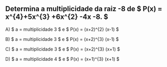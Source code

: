 ## Determina a multiplicidade da raiz -8 de $ P(x) = x^{4}+5x^{3} +6x^{2} -4x -8. $ 


A) $ a = multiplicidade 3  $ e $ P(x) = (x+2)^{2} (x-1) $

B) $ a = multiplicidade 3 $ e $ P(x) = (x+2)^{3} (x-1) $

C) $ a = multiplicidade 3 $ e $ P(x) = (x+2)^{3} (x+1) $

D) $ a = multiplicidade 4 $ e $ P(x) = (x+1)^{3} (x+1) $


